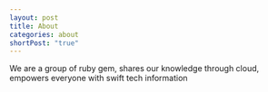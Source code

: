 ```yaml
---
layout: post
title: About
categories: about
shortPost: "true"
---
```


We are a group of ruby gem, shares our knowledge through cloud, empowers everyone with swift tech information 